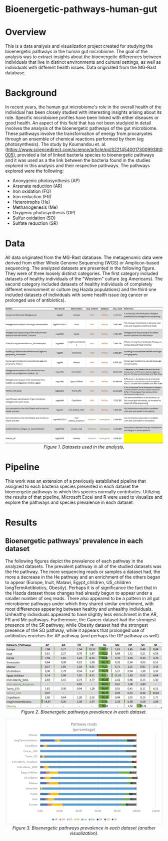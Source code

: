 # Bioenergetic-pathways-human-gut

# Overview
This is a data analysis and visualization project created for studying the bioenergetic pathways in the human gut microbiome. The goal of the analysis was to extract insights about the bioenergetic differences between individuals that live in distinct environments and cultural settings, as well as individuals with different health issues. Data originated from the MG-Rast database.

# Background
In recent years, the human gut microbiome's role in the overall health of the individual has been closely studied with interesting insights arising about its role. Specific microbiome profiles have been linked with either diseases or good health. An aspect of this field that has not been studyied in detail involves the analysis of the bioenergetic pathways of the gut microbiome. These pathways involve the transformation of energy from procaryotes through an ensemble of chemical reactions performed by them (eg photosynthesis). The study by Koumandou et. al. (https://www.sciencedirect.com/science/article/pii/S2214540017300993#t0005), provided a list of linked bacteria species to bioenergetic pathways and it was used as a the link between the bacteria found in the studies explored in this analysis and their respective pathways. The pathways explored were the following:

* Anoxygenic photosynthesis (AP)
* Arsenate reduction (AR)
* Iron oxidation (FO)
* Iron reduction (FR)
* Heterotrophs (He)
* Methanogenesis (Me)
* Oxygenic photosynthesis (OP)
* Sulfur oxidation (SO)
* Sulfate reduction (SR)

# Data
All data originated from the MG-Rast database. The metagenomic data were derived from either Whole Genome Sequencing (WGS) or Amplicon-based sequencing. The analyzed datasets are presented in the following figure. They were of three loosely distinct categories. The first category included datasets of healthy individuals of the "Western" culture (eg Americans). The second category included datasets of healthy individuals of completely different environment or culture (eg Hazda populations) and the third one included datasets of individuals with some health issue (eg cancer or prolonged use of antibiotics).

<p align="center">
  <img src="datasets_analyzed.png" alt="Datasets" width="1000">
  <br>
  <em>Figure 1. Datasets used in the analysis.</em>
</p>

# Pipeline
This work was an extension of a previously established pipeline that assigned to each bacteria species presented in each dataset the bioenergetic pathways to which this species normally contributes. Utilizing the results of that pipeline, Microsoft Excel and R were used to visualize and explore the pathways and species prevalence in each dataset.

# Results

## Bioenergetic pathways' prevalence in each dataset
The following figures depict the prevalence of each pathway in the analyzed datasets. The prevalent pathway in all of the studied datasets was the He pathway. The more sequencing reads or samples a dataset had, the more a decrease in the He pathway and an enrichment of the others began to appear (Europe, Inuit, Malawi, Egypt_children, US_children longTermAntibiotics, Obesity). Perhaps it is of significance the fact that in the Hazda dataset those changes had already begun to appear under a smaller number of seq reads. There also appeared to be a pattern in all gut microbiome pathways under which they shared similar enrichment, with most differences appearing between healthy and unhealthy individuals. Unhealthy individuals appeared to have slightly less enrichment in the AR, FR and Me pathways. Furthermore, the Cancer dataset had the strongest presence of the SR pathway, while Obesity dataset had the strongest presence of the SO pathway, while it appears that prolonged use of antibiotics enriches the AP pathway (and perhaps the OP pathway as well).

<p align="center">
  <img src="pathways_prevalence.png" alt="Datasets" width="500">
  <br>
  <em>Figure 2. Bioenergetic pathways prevalence in each dataset.</em>
</p>

<p align="center">
  <img src="pathways_reads.png" alt="Datasets" width="500">
  <br>
  <em>Figure 3. Bioenergetic pathways prevalence in each dataset (another visualization).</em>
</p>
